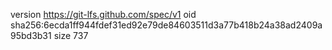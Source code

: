 version https://git-lfs.github.com/spec/v1
oid sha256:6ecda1ff944fdef31ed92e79de84603511d3a77b418b24a38ad2409a95bd3b31
size 737
